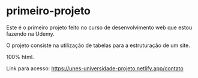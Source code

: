 # primeiro-projeto
Este é o primeiro projeto feito no curso de desenvolvimento web que estou fazendo na Udemy. 

O projeto consiste na utilização de tabelas para a estruturação de um site.

100% html.

Link para acesso: https://unes-universidade-projeto.netlify.app/contato

